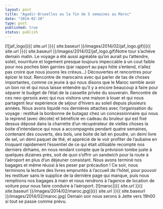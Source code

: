 ```yaml
---
layout: post
title: "Agadir-Bruxelles ou la fin de 5 semaines au Maroc"
date: "2014-02-20"
type: post
published: true
status: publish
---
```


[![jaf_logo]({{ site.url }}{{ site.baseurl }}/images/2014/02/jaf_logo.gif)]({{ site.url }}{{ site.baseurl }}/images/2014/02/jaf_logo.gif)Notre tour s’achève demain matin. Le voyage a été aussi agréable qu’on aurait pu l’attendre, soleil, nourriture et logement presque toujours impeccable à un cout faible pour nos poches bien garnies (par rapport au pays hôte s’entend, n’allez pas croire que nous jouons les crésus…) Découvertes et rencontres pour épicer le tout. Rencontre de marocains avec qui parler de tas de choses importantes, comme ce jeune à qui nous disons que le Maroc semble avoir un bon roi et qui nous laisse entendre qu’il y a encore beaucoup à faire pour séparer le budget de l’état de la cassette privée du souverain. Rencontre de ces neo-gersois avec qui nus visitons une maison à louer et qui nous partagent leur expérience de séjour d’hivers au soleil depuis plusieurs années. Nous avons liquidé nos dernières attaches avec l’organisation du voyage : restitué la bonbonne de butagaz chez un concessionnaire qui nous la reprend (avec décote) et bénéficie en cadeau du bruleur qui est fixé dessus déposé dans la charrette d’un récupérateur de vielles choses la boite d’intendance qui nous a accompagnés pendant quatre semaines, contenant des couverts, des bols, une boite de lait en poudre, un demi livre de sel, un demi paquet de thé, et apprécié de le voir profiter de l’aubaine en troquant rapidement l’essentiel de ce qui était utilisable recompté nos derniers dirhams, en nous rendant compte que la prévision tombe juste à quelques dizaines près, soit de quoi s’offrir un sandwich pour la route à l’aéroport en plus d’un déjeuner consistant. Nous avons terminé nos bagages et même réussi à les peser par précaution ! Ce soir, nous terminons la lecture des livres empruntés à l’accueil de l’hôtel, pour pouvoir les restituer sans le supplice de la dernière page qui manque, puis nous remplirons nos bagages à main et nous rendrons à l’agence de location de voiture pour nous faire conduire à l’aéroport. [![maroc]({{ site.url }}{{ site.baseurl }}/images/2014/02/maroc.jpg)]({{ site.url }}{{ site.baseurl }}/images/2014/02/maroc.jpg) Demain soir nous serons à Jette vers 19h00 si tout se passe comme prévu.
